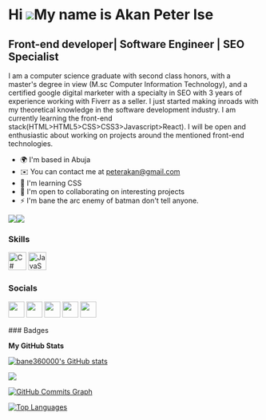 
Hi ![](https://user-images.githubusercontent.com/18350557/176309783-0785949b-9127-417c-8b55-ab5a4333674e.gif)My name is Akan Peter Ise
======================================================================================================================================

Front-end developer| Software Engineer | SEO Specialist
-------------------------------------------------------

I am a computer science graduate with second class honors, with a master's degree in view (M.sc Computer Information Technology), and a certified google digital marketer with a specialty in SEO with 3 years of experience working with Fiverr as a seller. I just started making inroads with my theoretical knowledge in the software development industry. I am currently learning the front-end stack(HTML>HTML5>CSS>CSS3>Javascript>React). I will be open and enthusiastic about working on projects around the mentioned front-end technologies.

* 🌍  I'm based in Abuja
* ✉️  You can contact me at [peterakan@gmail.com](mailto:peterakan@gmail.com)
* 🧠  I'm learning CSS
* 🤝  I'm open to collaborating on interesting projects
* ⚡  I'm bane the arc enemy of batman don't tell anyone.

<a href="https://www.twitter.com/bane360_" target="_blank" rel="noreferrer"><img
src="https://img.shields.io/twitter/follow/bane360_?logo=twitter&style=for-the-badge&color=0891b2&labelColor=1c1917"
/></a><a href="https://www.github.com/bane360000" target="_blank" rel="noreferrer"><img
src="https://img.shields.io/github/followers/bane360000?logo=github&style=for-the-badge&color=0891b2&labelColor=1c1917" /></a>
### Skills

<p align="left">
<a href="https://docs.microsoft.com/en-us/dotnet/csharp/" target="_blank" rel="noreferrer"><img src="https://raw.githubusercontent.com/danielcranney/readme-generator/main/public/icons/skills/csharp-colored.svg" width="36" height="36" alt="C#" /></a>
<a href="https://developer.mozilla.org/en-US/docs/Web/JavaScript" target="_blank" rel="noreferrer"><img src="https://raw.githubusercontent.com/danielcranney/readme-generator/main/public/icons/skills/javascript-colored.svg" width="36" height="36" alt="JavaScript" /></a>
</p>

### Socials

<p align="left"> <a href="https://www.codepen.io/bane360000" target="_blank" rel="noreferrer"><img src="https://raw.githubusercontent.com/danielcranney/readme-generator/main/public/icons/socials/codepen.svg" width="32" height="32" /></a> <a href="https://www.github.com/bane360000" target="_blank" rel="noreferrer"><img src="https://raw.githubusercontent.com/danielcranney/readme-generator/main/public/icons/socials/github.svg" width="32" height="32" /></a> <a href="http://www.instagram.com/bane360_" target="_blank" rel="noreferrer"><img src="https://raw.githubusercontent.com/danielcranney/readme-generator/main/public/icons/socials/instagram.svg" width="32" height="32" /></a> <a href="https://www.linkedin.com/in/akan-peter-ise-15138b121/" target="_blank" rel="noreferrer"><img src="https://raw.githubusercontent.com/danielcranney/readme-generator/main/public/icons/socials/linkedin.svg" width="32" height="32" /></a> <a href="https://www.twitter.com/bane360_" target="_blank" rel="noreferrer"><img src="https://raw.githubusercontent.com/danielcranney/readme-generator/main/public/icons/socials/twitter.svg" width="32" height="32" /></a></p>
### Badges

<b>My GitHub Stats</b>

<a href="http://www.github.com/bane360000"><img src="https://github-readme-stats.vercel.app/api?username=bane360000&show_icons=true&hide=&count_private=true&title_color=0891b2&text_color=ffffff&icon_color=0891b2&bg_color=1c1917&hide_border=true&show_icons=true" alt="bane360000's GitHub stats" /></a>

<a href="http://www.github.com/bane360000"><img src="https://github-readme-streak-stats.herokuapp.com/?user=bane360000&stroke=ffffff&background=1c1917&ring=0891b2&fire=0891b2&currStreakNum=ffffff&currStreakLabel=0891b2&sideNums=ffffff&sideLabels=ffffff&dates=ffffff&hide_border=true" /></a>

<a href="http://www.github.com/bane360000"><img src="https://activity-graph.herokuapp.com/graph?username=bane360000&bg_color=1c1917&color=ffffff&line=0891b2&point=ffffff&area_color=1c1917&area=true&hide_border=true&custom_title=GitHub%20Commits%20Graph" alt="GitHub Commits Graph" /></a>

<a href="https://github.com/bane360000" align="left"><img src="https://github-readme-stats.vercel.app/api/top-langs/?username=bane360000&langs_count=10&title_color=0891b2&text_color=ffffff&icon_color=0891b2&bg_color=1c1917&hide_border=true&locale=en&custom_title=Top%20%Languages" alt="Top Languages" /></a>





